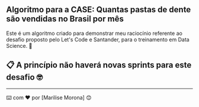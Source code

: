 ## Algoritmo para a CASE: Quantas pastas de dente são vendidas no Brasil por mês

Este é um algoritmo criado para demonstrar meu raciocínio referente ao desafio proposto pelo Let's Code e Santander, para o treinamento em Data Science. 📢


## 📋 A princípio não haverá novas sprints para este desafio 🤓




---
⌨️ com ❤️ por [Marilise Morona] 😊
